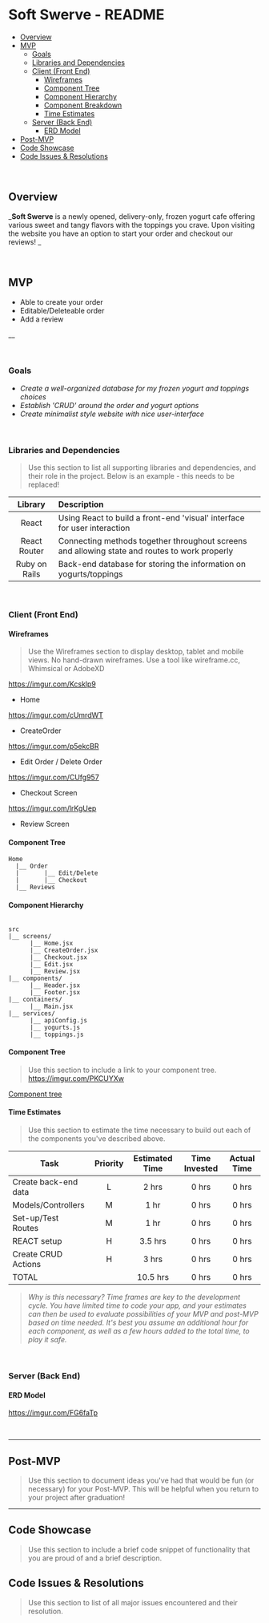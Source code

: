 # Soft Swerve - README <!-- omit in toc -->

- [Overview](#overview)
- [MVP](#mvp)
  - [Goals](#goals)
  - [Libraries and Dependencies](#libraries-and-dependencies)
  - [Client (Front End)](#client-front-end)
    - [Wireframes](#wireframes)
    - [Component Tree](#component-tree)
    - [Component Hierarchy](#component-hierarchy)
    - [Component Breakdown](#component-breakdown)
    - [Time Estimates](#time-estimates)
  - [Server (Back End)](#server-back-end)
    - [ERD Model](#erd-model)
- [Post-MVP](#post-mvp)
- [Code Showcase](#code-showcase)
- [Code Issues & Resolutions](#code-issues--resolutions)

<br>

## Overview

_**Soft Swerve** is a newly opened, delivery-only, frozen yogurt cafe offering various sweet and tangy flavors with the toppings you crave. Upon visiting the website you have an option to start your order and checkout our reviews! _


<br>

## MVP

- Able to create your order
- Editable/Deleteable order
- Add a review


__

<br>

### Goals

- _Create a well-organized database for my frozen yogurt and toppings choices_
- _Establish 'CRUD' around the order and yogurt options_
- _Create minimalist style website with nice user-interface_

<br>

### Libraries and Dependencies

> Use this section to list all supporting libraries and dependencies, and their role in the project. Below is an example - this needs to be replaced!

|     Library      | Description                                |
| :--------------: | :----------------------------------------- |
|      React       | Using React to build a front-end 'visual' interface for user interaction |
|   React Router   | Connecting methods together throughout screens and allowing state and routes to work properly|
|   Ruby on Rails  | Back-end database for storing the information on yogurts/toppings |

<br>

### Client (Front End)

#### Wireframes

> Use the Wireframes section to display desktop, tablet and mobile views. No hand-drawn wireframes. Use a tool like wireframe.cc, Whimsical or AdobeXD


https://imgur.com/Kcsklp9

- Home 


https://imgur.com/cUmrdWT

- CreateOrder 


https://imgur.com/p5ekcBR

- Edit Order / Delete Order


https://imgur.com/CUfg957

- Checkout Screen

https://imgur.com/lrKgUep

- Review Screen

#### Component Tree

``` structure
Home  
  |__ Order
  |       |__ Edit/Delete
  |       |__ Checkout
  |__ Reviews
```

#### Component Hierarchy

``` structure

src
|__ screens/
      |__ Home.jsx
      |__ CreateOrder.jsx
      |__ Checkout.jsx
      |__ Edit.jsx
      |__ Review.jsx
|__ components/
      |__ Header.jsx
      |__ Footer.jsx
|__ containers/
      |__ Main.jsx
|__ services/
      |__ apiConfig.js
      |__ yogurts.js
      |__ toppings.js

```

#### Component Tree

> Use this section to include a link to your component tree.
https://imgur.com/PKCUYXw

[Component tree](https://imgur.com/PKCUYXw)

#### Time Estimates

> Use this section to estimate the time necessary to build out each of the components you've described above.

| Task                | Priority | Estimated Time | Time Invested | Actual Time |
| ------------------- | :------: | :------------: | :-----------: | :---------: |
| Create back-end data |    L     |     2 hrs      |     0 hrs     |    0 hrs    |
| Models/Controllers  |    M     |    1 hr    |     0 hrs     |     0 hrs     |
| Set-up/Test Routes |    M    |      1 hr     |    0 hrs     |     0 hrs     | 
| REACT setup |   H   |   3.5 hrs   |   0 hrs   |   0 hrs   |
| Create CRUD Actions |    H     |     3 hrs      |     0 hrs     |     0 hrs     |
| TOTAL               |          |     10.5 hrs      |     0 hrs     |     0 hrs     |

> _Why is this necessary? Time frames are key to the development cycle. You have limited time to code your app, and your estimates can then be used to evaluate possibilities of your MVP and post-MVP based on time needed. It's best you assume an additional hour for each component, as well as a few hours added to the total time, to play it safe._

<br>

### Server (Back End)

#### ERD Model

https://imgur.com/FG6faTp

<br>

***

## Post-MVP

> Use this section to document ideas you've had that would be fun (or necessary) for your Post-MVP. This will be helpful when you return to your project after graduation!

***

## Code Showcase

> Use this section to include a brief code snippet of functionality that you are proud of and a brief description.

## Code Issues & Resolutions

> Use this section to list of all major issues encountered and their resolution.
